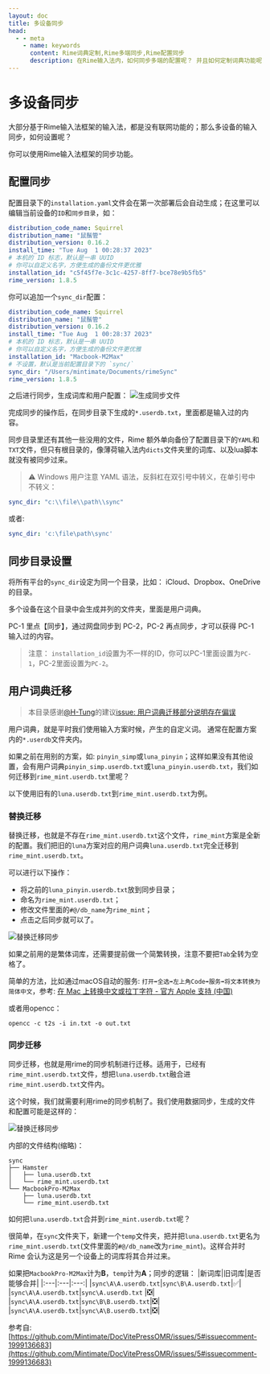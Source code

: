 ```yaml
---
layout: doc
title: 多设备同步
head:
  - - meta
    - name: keywords
      content: Rime词典定制,Rime多端同步,Rime配置同步
      description: 在Rime输入法内，如何同步多端的配置呢？ 并且如何定制词典功能呢？ 可以查看本文学习如何进行定制词典内容和多端同步。
---
```


# 多设备同步
大部分基于Rime输入法框架的输入法，都是没有联网功能的；那么多设备的输入同步，如何设置呢？

你可以使用Rime输入法框架的同步功能。

## 配置同步

配置目录下的`installation.yaml`文件会在第一次部署后会自动生成；在这里可以编辑当前设备的`ID`和`同步目录`，如：
```yaml
distribution_code_name: Squirrel
distribution_name: "鼠鬚管"
distribution_version: 0.16.2
install_time: "Tue Aug  1 00:28:37 2023"
# 本机的 ID 标志，默认是一串 UUID
# 你可以自定义名字，方便生成的备份文件更优雅
installation_id: "c5f45f7e-3c1c-4257-8ff7-bce78e9b5fb5"
rime_version: 1.8.5
```
你可以追加一个`sync_dir`配置：
```yaml
distribution_code_name: Squirrel
distribution_name: "鼠鬚管"
distribution_version: 0.16.2
install_time: "Tue Aug  1 00:28:37 2023"
# 本机的 ID 标志，默认是一串 UUID
# 你可以自定义名字，方便生成的备份文件更优雅
installation_id: "Macbook-M2Max"
# 不设置，默认是当前配置目录下的 `sync/`
sync_dir: "/Users/mintimate/Documents/rimeSync"
rime_version: 1.8.5
```

之后进行同步，生成词库和用户配置：
![生成同步文件](/image/guide/rimeSync.webp)

完成同步的操作后，在同步目录下生成的`*.userdb.txt`，里面都是输入过的内容。

同步目录里还有其他一些没用的文件，Rime 额外单向备份了配置目录下的`YAML`和`TXT`文件，但只有根目录的，像薄荷输入法内`dicts`文件夹里的词库、以及lua脚本就没有被同步过来。

> ⚠️ Windows 用户注意 YAML 语法，反斜杠在双引号中转义，在单引号中不转义：

```yaml
sync_dir: "c:\\file\\path\\sync"
```
或者:
```yaml 
sync_dir: 'c:\file\path\sync'
```


## 同步目录设置
将所有平台的`sync_dir`设定为同一个目录，比如： iCloud、Dropbox、OneDrive的目录。

多个设备在这个目录中会生成并列的文件夹，里面是用户词典。

PC-1 里点【同步】，通过网盘同步到 PC-2，PC-2 再点同步，才可以获得 PC-1 输入过的内容。
> 注意： `installation_id`设置为不一样的ID，你可以PC-1里面设置为`PC-1`，PC-2里面设置为`PC-2`。


## 用户词典迁移

> 本目录感谢[@H-Tung](https://github.com/H-Tung)的建议[issue: 用户词典迁移部分说明存在偏误](https://github.com/Mintimate/DocVitePressOMR/issues/5)

用户词典，就是平时我们使用输入方案时候，产生的自定义词。 通常在配置方案内的`*.userdb`文件夹内。

如果之前在用别的方案，如: `pinyin_simp`或`luna_pinyin`；这样如果没有其他设置，会有用户词典`pinyin_simp.userdb.txt`或`luna_pinyin.userdb.txt`，我们如何迁移到`rime_mint.userdb.txt`里呢？

以下使用旧有的`luna.userdb.txt`到`rime_mint.userdb.txt`为例。

### 替换迁移

替换迁移，也就是不存在`rime_mint.userdb.txt`这个文件，`rime_mint`方案是全新的配置。我们把旧的`luna`方案对应的用户词典`luna.userdb.txt`完全迁移到`rime_mint.userdb.txt`。 

可以进行以下操作：
- 将之前的`luna_pinyin.userdb.txt`放到同步目录；
- 命名为`rime_mint.userdb.txt`；
- 修改文件里面的`#@/db_name`为`rime_mint`；
- 点击之后同步就可以了。

![替换迁移同步](/image/guide/syncDevice_ChangeUserdbName.webp)

如果之前用的是繁体词库，还需要提前做一个简繁转换，注意不要把`Tab`全转为空格了。

简单的方法，比如通过macOS自动的服务: `打开➡️全选➡️左上角Code➡️服务➡️将文本转换为简体中文`，参考: [在 Mac 上转换中文或拉丁字符 - 官方 Apple 支持 (中国)](https://support.apple.com/zh-cn/guide/chinese-input-method/mchlp2865/104/mac/14.0)

或者用opencc：
```shell
opencc -c t2s -i in.txt -o out.txt
```

### 同步迁移

同步迁移，也就是用rime的同步机制进行迁移。适用于，已经有`rime_mint.userdb.txt`文件，想把`luna.userdb.txt`融合进`rime_mint.userdb.txt`文件内。

这个时候，我们就需要利用rime的同步机制了。我们使用数据同步，生成的文件和配置可能是这样的：

![替换迁移同步](/image/guide/sysncDevice_demo.webp)


内部的文件结构(缩略)：
```text
sync
├── Hamster
│   ├── luna.userdb.txt
│   └── rime_mint.userdb.txt
└── MacbookPro-M2Max
    ├── luna.userdb.txt
    └── rime_mint.userdb.txt
```

如何把`luna.userdb.txt`合并到`rime_mint.userdb.txt`呢？

很简单，在`sync`文件夹下，新建一个`temp`文件夹，把并把`luna.userdb.txt`更名为`rime_mint.userdb.txt`(文件里面的`#@/db_name`改为`rime_mint`)。这样合并时 Rime 会认为这是另一个设备上的词库将其合并过来。

如果把`MacbookPro-M2Max`计为**B**，`temp`计为**A**；同步的逻辑：
|新词库|旧词库|是否能够合并|
|:---|:---|:---:|
|`sync\A\A.userdb.txt`|`sync\B\A.userdb.txt`|✅|
|`sync\A\A.userdb.txt`|`sync\A.userdb.txt`  |❎|
|`sync\A\A.userdb.txt`|`sync\B\B.userdb.txt`|❎|
|`sync\A\A.userdb.txt`|`sync\A\B.userdb.txt`|❎|

参考自: [https://github.com/Mintimate/DocVitePressOMR/issues/5#issuecomment-1999136683](https://github.com/Mintimate/DocVitePressOMR/issues/5#issuecomment-1999136683)
